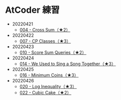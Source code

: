 # AtCoder 練習

- 20220421
  - [004 - Cross Sum（★2）](https://atcoder.jp/contests/typical90/tasks/typical90_d)
- 20220422
  - [007 - CP Classes（★3）](https://atcoder.jp/contests/typical90/tasks/typical90_g)
- 20220423
  - [010 - Score Sum Queries（★2）](https://atcoder.jp/contests/typical90/tasks/typical90_j)
- 20220424
  - [014 - We Used to Sing a Song Together（★3）](https://atcoder.jp/contests/typical90/tasks/typical90_n)
- 20220425
  - [016 - Minimum Coins（★3）](https://atcoder.jp/contests/typical90/tasks/typical90_p)
- 20220426
  - [020 - Log Inequality（★3）](https://atcoder.jp/contests/typical90/tasks/typical90_t)
  - [022 - Cubic Cake（★2）](https://atcoder.jp/contests/typical90/tasks/typical90_v)